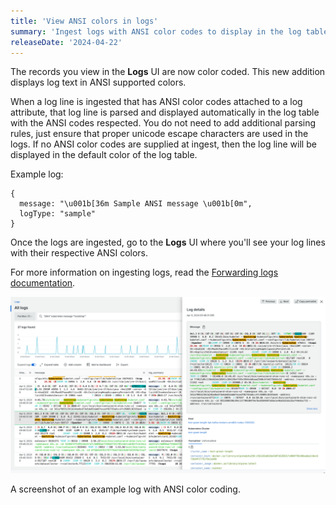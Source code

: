 ```yaml
---
title: 'View ANSI colors in logs'
summary: 'Ingest logs with ANSI color codes to display in the log table'
releaseDate: '2024-04-22'
---
```


The records you view in the **Logs** UI are now color coded. This new addition displays log text in ANSI supported colors.

When a log line is ingested that has ANSI color codes attached to a log attribute, that log line is parsed and displayed automatically in the log table with the ANSI codes respected. You do not need to add additional parsing rules, just ensure that proper unicode escape characters are used in the logs. If no ANSI color codes are supplied at ingest, then the log line will be displayed in the default color of the log table.

Example log: 
```
{ 
  message: "\u001b[36m Sample ANSI message \u001b[0m",
  logType: "sample"
}
``` 

Once the logs are ingested, go to the **Logs** UI where you'll see your log lines with their respective ANSI colors.

For more information on ingesting logs, read the [Forwarding logs documentation](https://docs.newrelic.com/docs/logs/forward-logs/enable-log-management-new-relic/).

!["A screenshot of an example log with ANSI color coding."](./images/ansi-color-codes-in-log-table.png "A screenshot of an example log with ANSI color coding.")
<figcaption>
  A screenshot of an example log with ANSI color coding.  
</figcaption>
